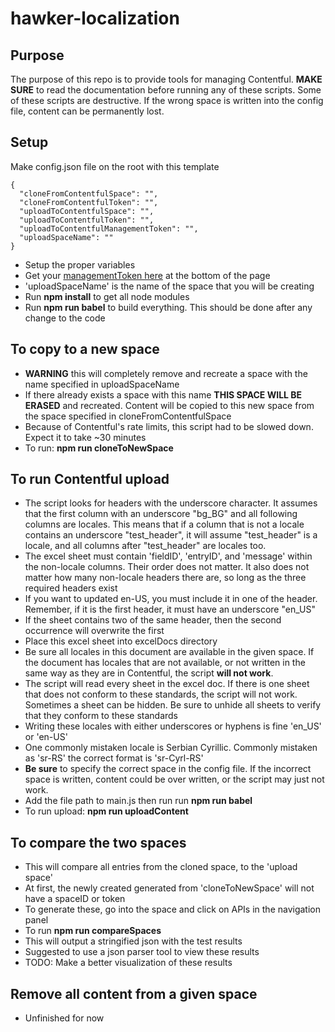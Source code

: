 # hawker-localization

## Purpose
The purpose of this repo is to provide tools for managing Contentful. **MAKE SURE** to read the documentation before running any of these scripts. Some of these scripts are destructive. If the wrong space is written into the config file, content can be permanently lost.

## Setup
Make config.json file on the root with this template
```
{
  "cloneFromContentfulSpace": "",
  "cloneFromContentfulToken": "",
  "uploadToContentfulSpace": "",
  "uploadToContentfulToken": "",
  "uploadToContentfulManagementToken": "",
  "uploadSpaceName": ""
}
```
- Setup the proper variables
- Get your [managementToken here](https://www.contentful.com/developers/docs/references/authentication/#the-management-api) at the bottom of the page
- 'uploadSpaceName' is the name of the space that you will be creating
- Run **npm install** to get all node modules
- Run **npm run babel** to build everything. This should be done after any change to the code

## To copy to a new space
- **WARNING** this will completely remove and recreate a space with the name specified in uploadSpaceName
- If there already exists a space with this name **THIS SPACE WILL BE ERASED** and recreated. Content will be copied to this new space from the space specified in cloneFromContentfulSpace
- Because of Contentful's rate limits, this script had to be slowed down. Expect it to take ~30 minutes
- To run: **npm run cloneToNewSpace**

## To run Contentful upload
- The script looks for headers with the underscore character. It assumes that the first column with an underscore "bg_BG" and all following columns are locales. This means that if a column that is not a locale contains an underscore "test_header", it will assume "test_header" is a locale, and all columns after "test_header" are locales too.
- The excel sheet must contain 'fieldID', 'entryID', and 'message' within the non-locale columns. Their order does not matter. It also does not matter how many non-locale headers there are, so long as the three required headers exist
- If you want to updated en-US, you must include it in one of the header. Remember, if it is the first header, it must have an underscore "en_US"
- If the sheet contains two of the same header, then the second occurrence will overwrite the first
- Place this excel sheet into excelDocs directory
- Be sure all locales in this document are available in the given space. If the document has locales that are not available, or not written in the same way as they are in Contentful, the script **will not work**.
- The script will read every sheet in the excel doc. If there is one sheet that does not conform to these standards, the script will not work. Sometimes a sheet can be hidden. Be sure to unhide all sheets to verify that they conform to these standards
- Writing these locales with either underscores or hyphens is fine 'en_US' or 'en-US'
- One commonly mistaken locale is Serbian Cyrillic. Commonly mistaken as 'sr-RS' the correct format is 'sr-Cyrl-RS'
- **Be sure** to specify the correct space in the config file. If the incorrect space is written, content could be over written, or the script may just not work.
- Add the file path to main.js then run run **npm run babel**
- To run upload: **npm run uploadContent**

## To compare the two spaces
- This will compare all entries from the cloned space, to the 'upload space'
- At first, the newly created generated from 'cloneToNewSpace' will not have a spaceID or token
- To generate these, go into the space and click on APIs in the navigation panel
- To run **npm run compareSpaces**
- This will output a stringified json with the test results
- Suggested to use a json parser tool to view these results
- TODO: Make a better visualization of these results

## Remove all content from a given space
- Unfinished for now
